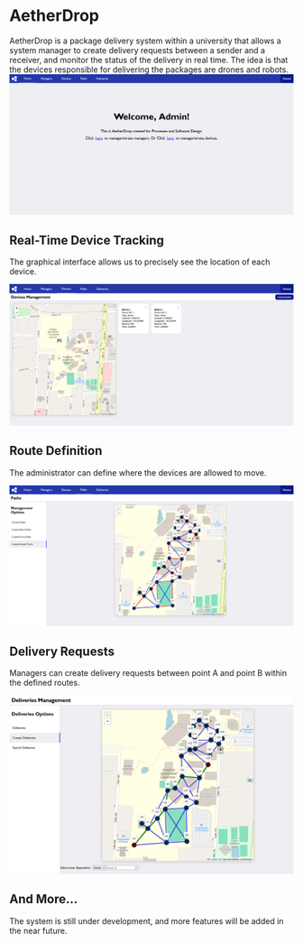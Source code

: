 # AetherDrop

AetherDrop is a package delivery system within a university that allows a system manager to create delivery requests between a sender and a receiver, and monitor the status of the delivery in real time. The idea is that the devices responsible for delivering the packages are drones and robots.
![Coming Soon](screenshots/home.png)

## Real-Time Device Tracking
The graphical interface allows us to precisely see the location of each device.

![Real-Time Device Tracking](screenshots/real-time-tracking.png)

## Route Definition
The administrator can define where the devices are allowed to move.

![Route Definition](screenshots/route-definition.png)

## Delivery Requests
Managers can create delivery requests between point A and point B within the defined routes.

![Delivery Requests](screenshots/delivery-requests.png)

## And More...
The system is still under development, and more features will be added in the near future.


